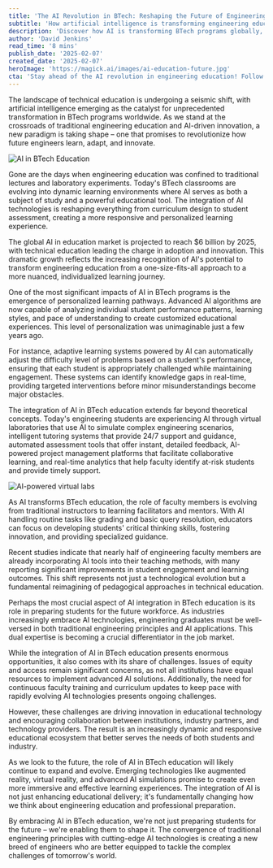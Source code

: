 ```yaml
---
title: 'The AI Revolution in BTech: Reshaping the Future of Engineering Education'
subtitle: 'How artificial intelligence is transforming engineering education and preparing students for an AI-driven future'
description: 'Discover how AI is transforming BTech programs globally, from personalized learning experiences to AI-powered virtual laboratories and intelligent tutoring. Learn about the challenges and opportunities this technology presents in preparing students for future engineering careers.'
author: 'David Jenkins'
read_time: '8 mins'
publish_date: '2025-02-07'
created_date: '2025-02-07'
heroImage: 'https://magick.ai/images/ai-education-future.jpg'
cta: 'Stay ahead of the AI revolution in engineering education! Follow us on LinkedIn for regular insights into how technology is transforming the future of technical education and engineering careers!'
---
```


The landscape of technical education is undergoing a seismic shift, with artificial intelligence emerging as the catalyst for unprecedented transformation in BTech programs worldwide. As we stand at the crossroads of traditional engineering education and AI-driven innovation, a new paradigm is taking shape – one that promises to revolutionize how future engineers learn, adapt, and innovate.

![AI in BTech Education](https://i.magick.ai/PIXE/1738919628931_magick_img.webp)

Gone are the days when engineering education was confined to traditional lectures and laboratory experiments. Today's BTech classrooms are evolving into dynamic learning environments where AI serves as both a subject of study and a powerful educational tool. The integration of AI technologies is reshaping everything from curriculum design to student assessment, creating a more responsive and personalized learning experience.

The global AI in education market is projected to reach $6 billion by 2025, with technical education leading the charge in adoption and innovation. This dramatic growth reflects the increasing recognition of AI's potential to transform engineering education from a one-size-fits-all approach to a more nuanced, individualized learning journey.

One of the most significant impacts of AI in BTech programs is the emergence of personalized learning pathways. Advanced AI algorithms are now capable of analyzing individual student performance patterns, learning styles, and pace of understanding to create customized educational experiences. This level of personalization was unimaginable just a few years ago.

For instance, adaptive learning systems powered by AI can automatically adjust the difficulty level of problems based on a student's performance, ensuring that each student is appropriately challenged while maintaining engagement. These systems can identify knowledge gaps in real-time, providing targeted interventions before minor misunderstandings become major obstacles.

The integration of AI in BTech education extends far beyond theoretical concepts. Today's engineering students are experiencing AI through virtual laboratories that use AI to simulate complex engineering scenarios, intelligent tutoring systems that provide 24/7 support and guidance, automated assessment tools that offer instant, detailed feedback, AI-powered project management platforms that facilitate collaborative learning, and real-time analytics that help faculty identify at-risk students and provide timely support.

![AI-powered virtual labs](https://i.magick.ai/PIXE/1738919628935_magick_img.webp)

As AI transforms BTech education, the role of faculty members is evolving from traditional instructors to learning facilitators and mentors. With AI handling routine tasks like grading and basic query resolution, educators can focus on developing students' critical thinking skills, fostering innovation, and providing specialized guidance.

Recent studies indicate that nearly half of engineering faculty members are already incorporating AI tools into their teaching methods, with many reporting significant improvements in student engagement and learning outcomes. This shift represents not just a technological evolution but a fundamental reimagining of pedagogical approaches in technical education.

Perhaps the most crucial aspect of AI integration in BTech education is its role in preparing students for the future workforce. As industries increasingly embrace AI technologies, engineering graduates must be well-versed in both traditional engineering principles and AI applications. This dual expertise is becoming a crucial differentiator in the job market.

While the integration of AI in BTech education presents enormous opportunities, it also comes with its share of challenges. Issues of equity and access remain significant concerns, as not all institutions have equal resources to implement advanced AI solutions. Additionally, the need for continuous faculty training and curriculum updates to keep pace with rapidly evolving AI technologies presents ongoing challenges.

However, these challenges are driving innovation in educational technology and encouraging collaboration between institutions, industry partners, and technology providers. The result is an increasingly dynamic and responsive educational ecosystem that better serves the needs of both students and industry.

As we look to the future, the role of AI in BTech education will likely continue to expand and evolve. Emerging technologies like augmented reality, virtual reality, and advanced AI simulations promise to create even more immersive and effective learning experiences. The integration of AI is not just enhancing educational delivery; it's fundamentally changing how we think about engineering education and professional preparation.

By embracing AI in BTech education, we're not just preparing students for the future – we're enabling them to shape it. The convergence of traditional engineering principles with cutting-edge AI technologies is creating a new breed of engineers who are better equipped to tackle the complex challenges of tomorrow's world.